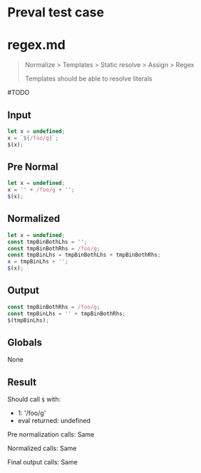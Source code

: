 # Preval test case

# regex.md

> Normalize > Templates > Static resolve > Assign > Regex
>
> Templates should be able to resolve literals

#TODO

## Input

`````js filename=intro
let x = undefined;
x = `${/foo/g}`;
$(x);
`````

## Pre Normal

`````js filename=intro
let x = undefined;
x = '' + /foo/g + '';
$(x);
`````

## Normalized

`````js filename=intro
let x = undefined;
const tmpBinBothLhs = '';
const tmpBinBothRhs = /foo/g;
const tmpBinLhs = tmpBinBothLhs + tmpBinBothRhs;
x = tmpBinLhs + '';
$(x);
`````

## Output

`````js filename=intro
const tmpBinBothRhs = /foo/g;
const tmpBinLhs = '' + tmpBinBothRhs;
$(tmpBinLhs);
`````

## Globals

None

## Result

Should call `$` with:
 - 1: '/foo/g'
 - eval returned: undefined

Pre normalization calls: Same

Normalized calls: Same

Final output calls: Same
